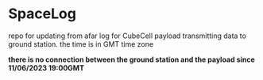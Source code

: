 # SpaceLog
repo for updating from afar log for CubeCell payload transmitting data to ground station. 
the time is in GMT time zone

**there is no connection between the ground station and the payload since 11/06/2023 19:00GMT**
